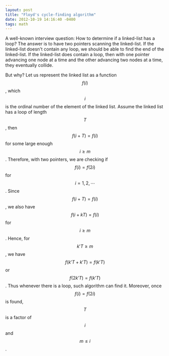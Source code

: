 ```yaml
---
layout: post
title: "Floyd's cycle-finding algorithm"
date: 2012-10-19 14:16:40 -0400
tags: math
---
```

A well-known interview question: How to determine if a linked-list has a loop?
The answer is to have two pointers scanning the linked-list. If the linked-list
doesn't contain any loop, we should be able to find the end of the linked-list.
If the linked-list does contain a loop, then with one pointer advancing one node
at a time and the other advancing two nodes at a time, they eventually collide.

But why? Let us represent the linked list as a function $$f(i)$$, which $$i$$ is the
ordinal number of the element of the linked list. Assume the linked list has a
loop of length $$T$$, then $$f(i+T)=f(i)$$ for some large enough $$i\ge m$$.
Therefore, with two pointers, we are checking if $$f(i)=f(2i)$$ for
$$i=1,2,\cdots$$. Since $$f(i+T)=f(i)$$, we also have $$f(i+kT)=f(i)$$ for $$i\ge m$$.
Hence, for $$k'T\ge m$$, we have $$f(k'T+k'T)=f(k'T)$$ or $$f(2k'T)=f(k'T)$$. Thus
whenever there is a loop, such algorithm can find it. Moreover, once
$$f(i)=f(2i)$$ is found, $$T$$ is a factor of $$i$$ and $$m\le i$$.
